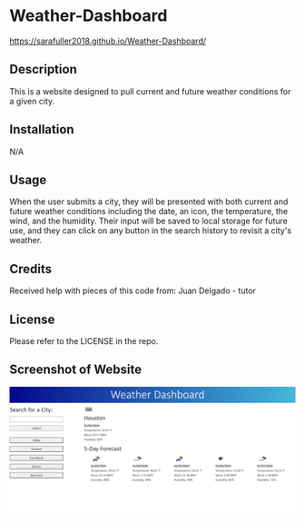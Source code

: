 # Weather-Dashboard

https://sarafuller2018.github.io/Weather-Dashboard/ 

## Description

This is a website designed to pull current and future weather conditions for a given city.

## Installation

N/A

## Usage

When the user submits a city, they will be presented with both current and future weather conditions including the date, an icon, the temperature, the wind, and the humidity. Their input will be saved to local storage for future use, and they can click on any button in the search history to revisit a city's weather.

## Credits

Received help with pieces of this code from: 
Juan Delgado - tutor

## License

Please refer to the LICENSE in the repo.

## Screenshot of Website

![Alt text](./Assets/images/Screenshot%202024-01-02%20200233.png)